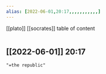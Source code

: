 ```yaml
---
alias: [2022-06-01,20:17,,,,,,,,,,,]
---
```

[[plato]] [[socrates]]
table of content
```toc
```

[[2022-06-01]] 20:17
- 
```query
"=the republic"
```